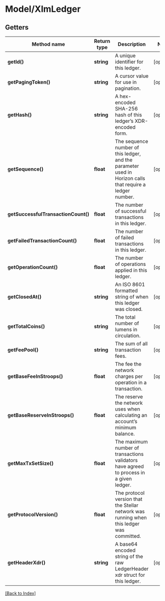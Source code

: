 # Model/XlmLedger

## Getters

Method name | Return type | Description | Notes
------------ | ------------- | ------------- | -------------
**getId()** | **string** | A unique identifier for this ledger. | [optional]
**getPagingToken()** | **string** | A cursor value for use in pagination. | [optional]
**getHash()** | **string** | A hex-encoded SHA-256 hash of this ledger’s XDR-encoded form. | [optional]
**getSequence()** | **float** | The sequence number of this ledger, and the parameter used in Horizon calls that require a ledger number. | [optional]
**getSuccessfulTransactionCount()** | **float** | The number of successful transactions in this ledger. | [optional]
**getFailedTransactionCount()** | **float** | The number of failed transactions in this ledger. | [optional]
**getOperationCount()** | **float** | The number of operations applied in this ledger. | [optional]
**getClosedAt()** | **string** | An ISO 8601 formatted string of when this ledger was closed. | [optional]
**getTotalCoins()** | **string** | The total number of lumens in circulation. | [optional]
**getFeePool()** | **string** | The sum of all transaction fees. | [optional]
**getBaseFeeInStroops()** | **float** | The fee the network charges per operation in a transaction. | [optional]
**getBaseReserveInStroops()** | **float** | The reserve the network uses when calculating an account’s minimum balance. | [optional]
**getMaxTxSetSize()** | **float** | The maximum number of transactions validators have agreed to process in a given ledger. | [optional]
**getProtocolVersion()** | **float** | The protocol version that the Stellar network was running when this ledger was committed. | [optional]
**getHeaderXdr()** | **string** | A base64 encoded string of the raw LedgerHeader xdr struct for this ledger. | [optional]

[[Back to Index]](../index.md)
